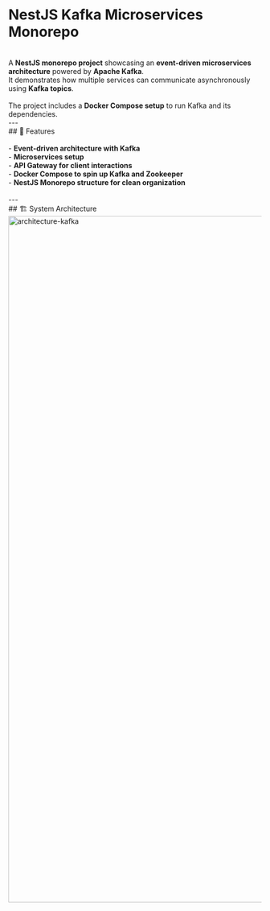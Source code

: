 # NestJS Kafka Microservices Monorepo </br>

</br>
A <b>NestJS monorepo project</b> showcasing an <b>event-driven microservices architecture</b> powered by <b>Apache Kafka</b>. </br>
It demonstrates how multiple services can communicate asynchronously using <b>Kafka topics</b>.</br>
</br>
The project includes a <b>Docker Compose setup</b> to run Kafka and its dependencies.
</br>
---
</br>
## 📌 Features</br>
</br>
- <b>Event-driven architecture with Kafka</b></br>
- <b>Microservices setup</b></br>
- <b>API Gateway for client interactions</b></br>
- <b>Docker Compose to spin up Kafka and Zookeeper</b></br>
- <b>NestJS Monorepo structure for clean organization</b></br>
</br>
---
</br>
## 🏗️ System Architecture</br>
<img width="2468" height="1365" alt="architecture-kafka" src="https://github.com/user-attachments/assets/28b2b0c5-0d49-4a98-849f-5b7b8b879363" />
</br>
